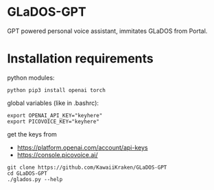 # GLaDOS-GPT
GPT powered personal voice assistant, immitates GLaDOS from Portal.

# Installation requirements
python modules:
```
python pip3 install openai torch 
```
global variables (like in .bashrc):
```
export OPENAI_API_KEY="keyhere"
export PICOVOICE_KEY="keyhere"
```
get the keys from 
- https://platform.openai.com/account/api-keys
- https://console.picovoice.ai/

```
git clone https://github.com/KawaiiKraken/GLaDOS-GPT
cd GLaDOS-GPT
./glados.py --help
```
